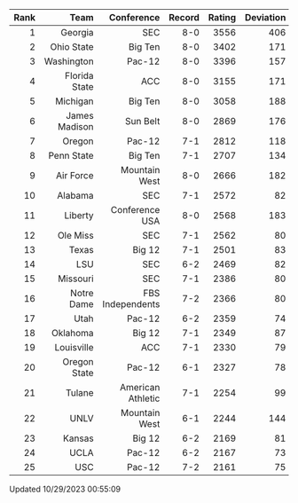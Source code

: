 | Rank  | Team                 | Conference           | Record   | Rating | Deviation |
| ---:  | ---:                 | ---:                 | ---:     | ---:   | ---:      |
| 1     | Georgia              | SEC                  | 8-0      | 3556   | 406       |
| 2     | Ohio State           | Big Ten              | 8-0      | 3402   | 171       |
| 3     | Washington           | Pac-12               | 8-0      | 3396   | 157       |
| 4     | Florida State        | ACC                  | 8-0      | 3155   | 171       |
| 5     | Michigan             | Big Ten              | 8-0      | 3058   | 188       |
| 6     | James Madison        | Sun Belt             | 8-0      | 2869   | 176       |
| 7     | Oregon               | Pac-12               | 7-1      | 2812   | 118       |
| 8     | Penn State           | Big Ten              | 7-1      | 2707   | 134       |
| 9     | Air Force            | Mountain West        | 8-0      | 2666   | 182       |
| 10    | Alabama              | SEC                  | 7-1      | 2572   | 82        |
| 11    | Liberty              | Conference USA       | 8-0      | 2568   | 183       |
| 12    | Ole Miss             | SEC                  | 7-1      | 2562   | 80        |
| 13    | Texas                | Big 12               | 7-1      | 2501   | 83        |
| 14    | LSU                  | SEC                  | 6-2      | 2469   | 82        |
| 15    | Missouri             | SEC                  | 7-1      | 2386   | 80        |
| 16    | Notre Dame           | FBS Independents     | 7-2      | 2366   | 80        |
| 17    | Utah                 | Pac-12               | 6-2      | 2359   | 74        |
| 18    | Oklahoma             | Big 12               | 7-1      | 2349   | 87        |
| 19    | Louisville           | ACC                  | 7-1      | 2330   | 79        |
| 20    | Oregon State         | Pac-12               | 6-1      | 2327   | 78        |
| 21    | Tulane               | American Athletic    | 7-1      | 2254   | 99        |
| 22    | UNLV                 | Mountain West        | 6-1      | 2244   | 144       |
| 23    | Kansas               | Big 12               | 6-2      | 2169   | 81        |
| 24    | UCLA                 | Pac-12               | 6-2      | 2167   | 73        |
| 25    | USC                  | Pac-12               | 7-2      | 2161   | 75        |

Updated 10/29/2023 00:55:09
